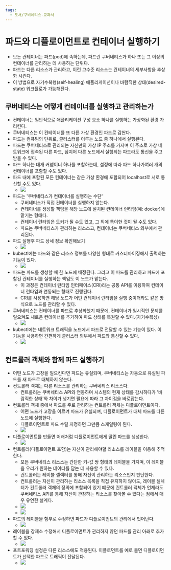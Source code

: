 ```yaml
---
tags:
  - 도서/쿠비네티스-교과서
---
```


# 파드와 디플로이먼트로 컨테이너 실행하기

- 모든 컨테이너는 파드(pod)에 속하는데, 파드란 쿠버네티스가 하나 또는 그 이상의 컨테이너를 관리하는 데 사용하는 단위다.
- 파드는 다른 리소스가 관리하고, 이런 고수준 리소스는 컨테이너의 세부사항을 추상화 시킨다.
- 이 방법으로 자기수복형(self-healing) 애플리케이션이나 바람직한 상태(desired-state) 워크플로가 가능해진다.

## 쿠버네티스는 어떻게 컨테이너를 실행하고 관리하는가

- 컨테이너는 일반적으로 애플리케이션 구성 요소 하나를 실행하는 가상화된 환경 가리킨다.
- 쿠버네티스는 이 컨테이너를 또 다른 가상 환경인 파드로 감싼다.
- 파드는 컴퓨팅의 단위로, 클러스터를 이루는 노드 중 하나에서 실행된다.
- 파드는 쿠버네티스로 관리되는 자신만의 가상 IP 주소를 가지며 이 주소로 가상 네트워크에 접속된 다른 파드, 심지어 다른 노드에서 실행되는 파드라도 통신을 주고 받을 수 있다.
- 파드 하나는 대개 커넽이너 하나를 포함하는데, 설정에 따라 파드 하나가여러 개의 컨테이너를 포함할 수도 있다.
- 파드 내에 포함된 모든 컨테이너는 같은 가상 환경에 포함되어 localhost로 서로 통신할 수도 있다.
	- ![](assets/Pasted%20image%2020240623022422.png)
- 파드는 '쿠버네티스가 컨테이너를 실행하는 수단'
	- 쿠버네티스가 직접 컨테이너를 실행하지 않는다.
	- 컨테이너를 생성할 책임을 해당 노드에 설치된 컨테이너 런타임(예: docker)에 맡기는 형태다.
	- 컨테이너 런타임은 도커가 될 수도 있고, 그 외에 특이한 것이 될 수도 있다.
	- 파드는 쿠버네티스가 관리하는 리소스고, 컨테이너는 쿠버네티스 외부에서 관리된다.
- 파드 실행후 파드 상세 정보 확인해보기
	- ![](assets/Pasted%20image%2020240623023352.png)
- kubectl에는 파드와 같은 리소스 정보를 다양한 형태로 커스터마이징해서 출력하는 기능이 있다.
	- ![](assets/Pasted%20image%2020240623023649.png)
- 파드는 파드를 생성할 때 한 노드에 배정된다. 그리고 이 파드를 관리하고 파드에 포함된 컨테이너를 실행하는 책임도 이 노드가 맡는다.
	- 이 과정은 컨테이너 런타임 인터페이스(CRI)라는 공통 API를 이용하여 컨테이너 런타임과 연동되는 형태로 진행된다.
	- CRI를 사용하면 해당 노드가 어떤 컨테이너 런타임을 실행 중이더라도 같은 방식으로 노드를 관리할 수 있다.
- 쿠버네티스는 컨테이너를 파드로 추상화했기 때문에, 컨테이너가 일시적인 문제를 일으켜도 새로운 컨테이너를 추가하여 파드 상태를 복원할 수 있다.(자기수복성)
	- ![](assets/Pasted%20image%2020240623023911.png)
- kubectl에는 네트워크 트래픽을 노드에서 파드로 전달할 수 있는 기능이 있다. 이 기능을 사용하면 간편하게 클러스터 외부에서 파드와 통신할 수 있다.
	- ![](assets/Pasted%20image%2020240623024238.png)

## 컨트롤러 객체와 함께 파드 실행하기

- 어떤 노드가 고장을 일으킨다면 파드는 유실되며, 쿠버네티스는 자동으로 유실된 파드를 새 파드로 대체하지 않는다.
- 컨트롤러 객체는 다른 리소스를 관리하는 쿠버네티스 리소스다.
	- 컨트롤러는 쿠버네티스 API와 연동하며 시스템의 현재 상태를 감시하다가 '바람직한 상태'와 차이가 생기면 필요에 따라 그 차이점을 바로잡는다.
- 컨트롤러 객체 중에서 파드를 주로 관리하는 컨트롤러 객체는 디플로이먼트이다.
	- 어떤 노드가 고장을 이르켜 파드가 유실되며, 디플로이먼트가 대체 파드를 다른 노드에 실행한다.
	- 디플로이먼트로 파드 수릴 지정하면 그만큼 스케일링이 된다.
	- ![](assets/Pasted%20image%2020240623030927.png)
- 디플로이먼트를 만들면 어래처럼 디플로이먼트에게 딸린 파드를 생성한다.
	- ![](assets/Pasted%20image%2020240623031119.png)
- 컨트롤러(디플로이먼트 포함)는 자신이 관리해야할 리소스를 레이블을 이용해 추적한다.
	- 모든 쿠버네티스 리소스는 간단한 키-값 쌍 형태의 레이블을 가지며, 이 레이블을 우리가 원하는 데이터를 담는 데 사용할 수 있다.
	- 컨트롤러는 레이블 셀렉터를 통해 자신이 관리하는 리소스인지 판단한다.
	- 컨트롤러는 자신이 관리하는 리소스 목록을 직접 유지하지 않아도, 레이블 셀렉터가 컨트롤러 객체의 정의에 포함되어 있기 떄문에 컨트롤러 객체가 언제라도 쿠버네티스 API를 통해 자신이 관장하는 리소스를 찾아볼 수 있다는 점에서 매우 유연한 설계다.
	- ![](assets/Pasted%20image%2020240623040129.png)
	- ![](assets/Pasted%20image%2020240623040117.png)
- 파드의 레이블을 함부로 수정하면 파드가 디플로이먼트의 관리에서 벗어난다.
	- ![](assets/Pasted%20image%2020240623040311.png)
- 레이블을 강제소 수정해서 디플로이먼트가 관리하지 않던 파드를 관리 아래로 추가할 수 있다.
	- ![](assets/Pasted%20image%2020240623040344.png)
- 포트포워딩 설정은 다른 리소스에도 적용된다. 이플로먼트를 예로 들면 디플로이먼트가 선택한 파드로 트래픽이 전달된다.
	- ![](assets/Pasted%20image%2020240623040446.png)
